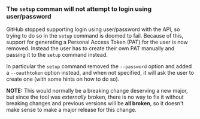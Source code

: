 ### The `setup` comman will not attempt to login using user/password

GitHub stopped supporting login using user/password with the API, so trying to
do so in the `setup` command is doomed to fail. Because of this, support for
generating a Personal Access Token (PAT) for the user is now removed. Instead
the user has to create their own PAT manually and passing it to the `setup`
command instead.

In particular the `setup` command removed the `--password` option and added
a `--oauthtoken` option instead, and when not specified, it will ask the user
to create one (with some hints on how to do so).

**NOTE:** This would normally be a breaking change deserving a new major, but
since the tool was *externally* broken, there is no way to fix it without
breaking changes and previous versions will be **all broken**, so it doesn't
make sense to make a major release for this change.
